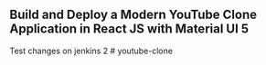 ## Build and Deploy a Modern YouTube Clone Application in React JS with Material UI 5
Test changes on jenkins 2
#   y o u t u b e - c l o n e 
 
 